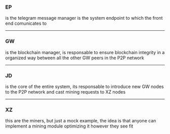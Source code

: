 ### EP

is the telegram message manager is the system endpoint to which the front end comunicates to
  
---
### GW
is the blockchain manager, is responsable to ensure blockchain integrity in a organized way between all the other GW peers in the P2P network
  
---
### JD
is the core of the entire system, its responsable to introduce new GW nodes to the P2P network and cast mining requests to XZ nodes
  
---
### XZ
this are the miners, but just a mock example, the idea is that anyone can implement a mining module optimizing it however they see fit 
